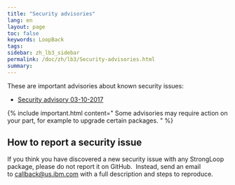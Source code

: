 ```yaml
---
title: "Security advisories"
lang: en
layout: page
toc: false
keywords: LoopBack
tags:
sidebar: zh_lb3_sidebar
permalink: /doc/zh/lb3/Security-advisories.html
summary:
---
```


These are important advisories about known security issues:

*   [Security advisory 03-10-2017](Security-advisory-03-10-2017.html)

{% include important.html content="
Some advisories may require action on your part, for example to upgrade certain packages.
" %}

## How to report a security issue

If you think you have discovered a new security issue with any StrongLoop package, please do not report it on GitHub.  Instead, send an email to [callback@us.ibm.com](mailto:callback@us.ibm.com) with a full description and steps to reproduce.
